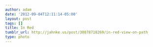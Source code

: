 ```yaml
---
author: adam
date: '2012-09-04T12:11:14-05:00'
layout: post
tags: []
title: In Red
tumblr_url: http://jahnke.us/post/30878718269/in-red-view-on-path
type: photo
---
```

